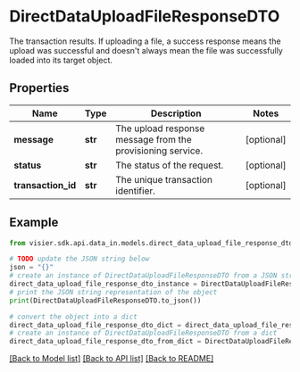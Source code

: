 # DirectDataUploadFileResponseDTO

The transaction results.  If uploading a file, a success response means the upload was successful and doesn't always mean the file was successfully loaded into its target object.

## Properties

Name | Type | Description | Notes
------------ | ------------- | ------------- | -------------
**message** | **str** | The upload response message from the provisioning service. | [optional] 
**status** | **str** | The status of the request. | [optional] 
**transaction_id** | **str** | The unique transaction identifier. | [optional] 

## Example

```python
from visier.sdk.api.data_in.models.direct_data_upload_file_response_dto import DirectDataUploadFileResponseDTO

# TODO update the JSON string below
json = "{}"
# create an instance of DirectDataUploadFileResponseDTO from a JSON string
direct_data_upload_file_response_dto_instance = DirectDataUploadFileResponseDTO.from_json(json)
# print the JSON string representation of the object
print(DirectDataUploadFileResponseDTO.to_json())

# convert the object into a dict
direct_data_upload_file_response_dto_dict = direct_data_upload_file_response_dto_instance.to_dict()
# create an instance of DirectDataUploadFileResponseDTO from a dict
direct_data_upload_file_response_dto_from_dict = DirectDataUploadFileResponseDTO.from_dict(direct_data_upload_file_response_dto_dict)
```
[[Back to Model list]](../README.md#documentation-for-models) [[Back to API list]](../README.md#documentation-for-api-endpoints) [[Back to README]](../README.md)



